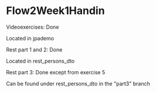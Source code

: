 # Flow2Week1Handin

Videoexercises: Done

Located in jpademo

Rest part 1 and 2: Done

Located in rest_persons_dto

Rest part 3: Done except from exercise 5

Can be found under rest_persons_dto in the "part3" branch
